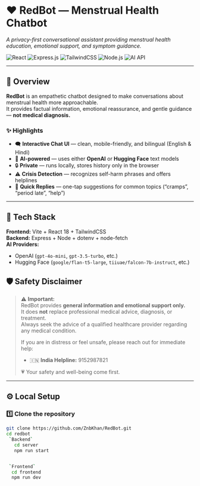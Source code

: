 # ❤️ RedBot — Menstrual Health Chatbot  
*A privacy-first conversational assistant providing menstrual health education, emotional support, and symptom guidance.*

![React](https://img.shields.io/badge/React-18-blue?logo=react)
![Express.js](https://img.shields.io/badge/Express.js-4-lightgrey?logo=express)
![TailwindCSS](https://img.shields.io/badge/TailwindCSS-3.4-blue?logo=tailwindcss)
![Node.js](https://img.shields.io/badge/Node.js-18-green?logo=node.js)
![AI API](https://img.shields.io/badge/API-HuggingFace%20or%20OpenAI-orange?logo=huggingface)

---

## 🌸 Overview  
**RedBot** is an empathetic chatbot designed to make conversations about menstrual health more approachable.  
It provides factual information, emotional reassurance, and gentle guidance — **not medical diagnosis.**

### ✨ Highlights
- 🗨️ **Interactive Chat UI** — clean, mobile-friendly, and bilingual (English & Hindi)  
- 🧠 **AI-powered** — uses either **OpenAI** or **Hugging Face** text models  
- 🔒 **Private** — runs locally, stores history only in the browser  
- ⚠️ **Crisis Detection** — recognizes self-harm phrases and offers helplines  
- 💬 **Quick Replies** — one-tap suggestions for common topics (“cramps”, “period late”, “help”)

---

## 🧩 Tech Stack
**Frontend:** Vite + React 18 + TailwindCSS  
**Backend:** Express + Node + dotenv + node-fetch  
**AI Providers:**  
- OpenAI (`gpt-4o-mini`, `gpt-3.5-turbo`, etc.)  
- Hugging Face (`google/flan-t5-large`, `tiiuae/falcon-7b-instruct`, etc.)

## 🛡️ Safety Disclaimer

> ⚠️ **Important:**  
> RedBot provides **general information and emotional support only.**  
> It does **not** replace professional medical advice, diagnosis, or treatment.  
> Always seek the advice of a qualified healthcare provider regarding any medical condition.  
>
> If you are in distress or feel unsafe, please reach out for immediate help:
>
> - 🇮🇳 **India Helpline:** 9152987821  
>
> 💗 Your safety and well-being come first.

 

---

## ⚙️ Local Setup

### 1️⃣ Clone the repository
```bash
git clone https://github.com/ZnbKhan/RedBot.git
cd redbot
 `Backend`
   cd server
   npm run start


 `Frontend`
  cd frontend
  npm run dev


 
